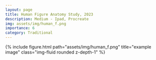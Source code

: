 ```yaml
---
layout: page
title: Human Figure Anatomy Study, 2023
description: Medium - Ipad, Procreate
img: assets/img/human_f.png
importance: 6
category: Traditional
---
```



<div class="row">
    <div class="col-sm mt-3 mt-md-0">
        {% include figure.html path="assets/img/human_f.png" title="example image" class="img-fluid rounded z-depth-1" %}
    </div>
    <div class="col-sm mt-3 mt-md-0"> 
    </div>
</div>
